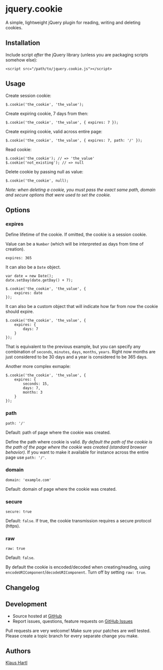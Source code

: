 # jquery.cookie

A simple, lightweight jQuery plugin for reading, writing and deleting cookies.

## Installation

Include script *after* the jQuery library (unless you are packaging scripts somehow else):

    <script src="/path/to/jquery.cookie.js"></script>

## Usage

Create session cookie:

    $.cookie('the_cookie', 'the_value');

Create expiring cookie, 7 days from then:

    $.cookie('the_cookie', 'the_value', { expires: 7 });

Create expiring cookie, valid across entire page:

    $.cookie('the_cookie', 'the_value', { expires: 7, path: '/' });
	
Read cookie:

    $.cookie('the_cookie'); // => 'the_value'
    $.cookie('not_existing'); // => null

Delete cookie by passing null as value:

    $.cookie('the_cookie', null);

*Note: when deleting a cookie, you must pass the exact same path, domain and secure options that were used to set the cookie.*

## Options

### expires

Define lifetime of the cookie. If omitted, the cookie is a session cookie.

Value can be a `Number` (which will be interpreted as days from time of creation).

    expires: 365

It can also be a `Date` object.

	var date = new Date();
	date.setDay(date.getDay() + 7);
	
    $.cookie('the_cookie', 'the_value', { 
		expires: date
	});

It can also be a custom object that will indicate how far from now the cookie should expire. 

    $.cookie('the_cookie', 'the_value', { 
		expires: {
			days: 7
		}		
	});

That is equivalent to the previous example, but you can specify any combination of `seconds`, `minutes`, `days`, `months`, `years`. Right now months are just considered to be 30 days and a year is considered to be 365 days.

Another more complex exmaple: 

    $.cookie('the_cookie', 'the_value', { 
		expires: {
			seconds: 15,
			days: 7,
			months: 3
		}		
	});

### path

    path: '/'

Default: path of page where the cookie was created.

Define the path where cookie is valid. *By default the path of the cookie is the path of the page where the cookie was created (standard browser behavior).* If you want to make it available for instance across the entire page use `path: '/'`.

### domain

    domain: 'example.com'

Default: domain of page where the cookie was created.

### secure

    secure: true

Default: `false`. If true, the cookie transmission requires a secure protocol (https).

### raw

    raw: true

Default: `false`.

By default the cookie is encoded/decoded when creating/reading, using `encodeURIComponent`/`decodeURIComponent`. Turn off by setting `raw: true`.

## Changelog

## Development

- Source hosted at [GitHub](https://github.com/carhartl/jquery-cookie)
- Report issues, questions, feature requests on [GitHub Issues](https://github.com/carhartl/jquery-cookie/issues)

Pull requests are very welcome! Make sure your patches are well tested. Please create a topic branch for every separate change you make.

## Authors

[Klaus Hartl](https://github.com/carhartl)
